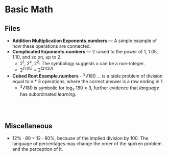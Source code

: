 # Basic Math

## Files
- **Addition Multiplication Exponents.numbers** — A simple example of how these operations are connected.
- **Complicated Exponents.numbers** — 2 raised to the power of 1, 1.05, 1.10, and so on, up to 2. 
  -  2<sup>1</sup>, 2<sup>x</sup>, 2<sup>2</sup>: The symbology suggests x can be a non-integer.
  -  2<sup>(1.05)</sup> = 2<sup>(21/20)</sup>
-  **Cubed Root Example.numbers** - <sup>3</sup>√180 ... is a table problem of division equal to n * 3 operations, where the correct answer is a row ending in 1.
    - <sup>3</sup>√180 is symbolic for log<sub>x</sub> 180 = 3, further evidence that *language* has subordinated *learning*.


<br />
<br />

## Miscellaneous
- 12% · 80 = 12 · 80%, because of the *implied* division by 100. The language of percentages may change the order of the spoken problem and the perception of it.
